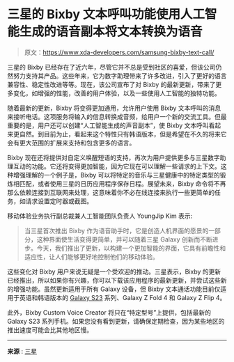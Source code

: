 # 三星的 Bixby 文本呼叫功能使用人工智能生成的语音副本将文本转换为语音

> 原文：<https://www.xda-developers.com/samsung-bixby-text-call/>

三星的 Bixby 已经存在了近六年，尽管它并不总是受到社区的喜爱，但该公司仍然努力支持其产品。这些年来，它为数字助理带来了许多改进，引入了更好的语言兼容性、稳定性改进等等。现在，该公司宣布了对 Bixby 的最新更新，带来了更多变化，如增强的性能，改善的用户体验，以及一些使用人工智能的独特功能。

随着最新的更新，Bixby 将变得更加通用，允许用户使用 Bixby 文本呼叫的消息来接听电话。这项服务将输入的信息转换成音频，给用户一个新的交流工具。但最重要的是，用户还可以创建“人工智能生成的声音副本”，使 Bixby 文本呼叫看起来更自然。到目前为止，看起来这个特性只有韩语版本，但是希望在不久的将来它会有更大范围的扩展来支持和包含更多的语言。

Bixby 现在还将提供对自定义唤醒短语的支持，再次为用户提供更多与三星数字助理互动的功能。它还将变得更加智能，因为它现在可以理解一些请求的上下文。这种增强理解的一个例子是，Bixby 可以将特定的音乐与三星健康中的特定类型的锻炼相匹配，或者使用三星的日历应用程序保存日程。展望未来，Bixby 命令将不再那么依赖连接到互联网来处理，这意味着你不必在线连接来执行一些更简单的任务，如请求设置定时器或截图。

移动体验业务执行副总裁兼人工智能团队负责人 YoungJip Kim 表示:

> 当三星首次推出 Bixby 作为语音助手时，它是创造人机界面的愿景的一部分，这种界面使生活变得更简单，并可以随着三星 Galaxy 创新而不断进步。今天，我们推出了更新，以构建一个更加智能的界面，它具有前瞻性和适应性，让人们能够更好地控制他们的移动体验。

这些变化对 Bixby 用户来说无疑是一个受欢迎的推动。三星表示，Bixby 的更新已经推出，所以如果你有兴趣，你可以下载该应用程序的最新更新，并尝试这些新的增强功能。虽然更新适用于所有 Galaxy 设备，但 Bixby 文本通话功能目前仅适用于英语和韩语版本的 [Galaxy S23](https://www.xda-developers.com/samsung-galaxy-s23-ultra-review/) 系列、Galaxy Z Fold 4 和 Galaxy Z Flip 4。

此外，Bixby Custom Voice Creator 将只在“特定型号”上提供，包括最新的 Galaxy S23 系列手机。如果您没有看到更新，请确保定期检查，因为某些地区的推出速度可能会比其他地区慢。

* * *

**来源** : [三星](https://news.samsung.com/global/samsung-announces-enhancement-of-bixby)